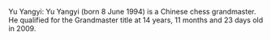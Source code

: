 Yu Yangyi: Yu Yangyi (born 8 June 1994) is a Chinese chess grandmaster. He qualified for the Grandmaster title at 14 years, 11 months and 23 days old in 2009.
